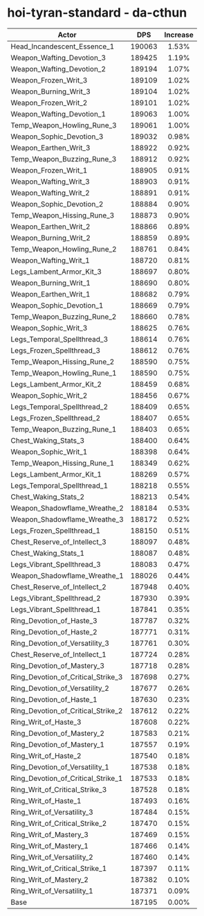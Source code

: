 # hoi-tyran-standard - da-cthun
| Actor | DPS | Increase |
|---|:---:|:---:|
|Head_Incandescent_Essence_1|190063|1.53%|
|Weapon_Wafting_Devotion_3|189425|1.19%|
|Weapon_Wafting_Devotion_2|189194|1.07%|
|Weapon_Frozen_Writ_3|189109|1.02%|
|Weapon_Burning_Writ_3|189104|1.02%|
|Weapon_Frozen_Writ_2|189101|1.02%|
|Weapon_Wafting_Devotion_1|189063|1.00%|
|Temp_Weapon_Howling_Rune_3|189061|1.00%|
|Weapon_Sophic_Devotion_3|189032|0.98%|
|Weapon_Earthen_Writ_3|188922|0.92%|
|Temp_Weapon_Buzzing_Rune_3|188912|0.92%|
|Weapon_Frozen_Writ_1|188905|0.91%|
|Weapon_Wafting_Writ_3|188903|0.91%|
|Weapon_Wafting_Writ_2|188891|0.91%|
|Weapon_Sophic_Devotion_2|188884|0.90%|
|Temp_Weapon_Hissing_Rune_3|188873|0.90%|
|Weapon_Earthen_Writ_2|188866|0.89%|
|Weapon_Burning_Writ_2|188859|0.89%|
|Temp_Weapon_Howling_Rune_2|188761|0.84%|
|Weapon_Wafting_Writ_1|188720|0.81%|
|Legs_Lambent_Armor_Kit_3|188697|0.80%|
|Weapon_Burning_Writ_1|188690|0.80%|
|Weapon_Earthen_Writ_1|188682|0.79%|
|Weapon_Sophic_Devotion_1|188669|0.79%|
|Temp_Weapon_Buzzing_Rune_2|188660|0.78%|
|Weapon_Sophic_Writ_3|188625|0.76%|
|Legs_Temporal_Spellthread_3|188614|0.76%|
|Legs_Frozen_Spellthread_3|188612|0.76%|
|Temp_Weapon_Hissing_Rune_2|188590|0.75%|
|Temp_Weapon_Howling_Rune_1|188590|0.75%|
|Legs_Lambent_Armor_Kit_2|188459|0.68%|
|Weapon_Sophic_Writ_2|188456|0.67%|
|Legs_Temporal_Spellthread_2|188409|0.65%|
|Legs_Frozen_Spellthread_2|188407|0.65%|
|Temp_Weapon_Buzzing_Rune_1|188403|0.65%|
|Chest_Waking_Stats_3|188400|0.64%|
|Weapon_Sophic_Writ_1|188398|0.64%|
|Temp_Weapon_Hissing_Rune_1|188349|0.62%|
|Legs_Lambent_Armor_Kit_1|188269|0.57%|
|Legs_Temporal_Spellthread_1|188218|0.55%|
|Chest_Waking_Stats_2|188213|0.54%|
|Weapon_Shadowflame_Wreathe_2|188184|0.53%|
|Weapon_Shadowflame_Wreathe_3|188172|0.52%|
|Legs_Frozen_Spellthread_1|188150|0.51%|
|Chest_Reserve_of_Intellect_3|188097|0.48%|
|Chest_Waking_Stats_1|188087|0.48%|
|Legs_Vibrant_Spellthread_3|188083|0.47%|
|Weapon_Shadowflame_Wreathe_1|188026|0.44%|
|Chest_Reserve_of_Intellect_2|187948|0.40%|
|Legs_Vibrant_Spellthread_2|187930|0.39%|
|Legs_Vibrant_Spellthread_1|187841|0.35%|
|Ring_Devotion_of_Haste_3|187787|0.32%|
|Ring_Devotion_of_Haste_2|187771|0.31%|
|Ring_Devotion_of_Versatility_3|187761|0.30%|
|Chest_Reserve_of_Intellect_1|187724|0.28%|
|Ring_Devotion_of_Mastery_3|187718|0.28%|
|Ring_Devotion_of_Critical_Strike_3|187698|0.27%|
|Ring_Devotion_of_Versatility_2|187677|0.26%|
|Ring_Devotion_of_Haste_1|187630|0.23%|
|Ring_Devotion_of_Critical_Strike_2|187612|0.22%|
|Ring_Writ_of_Haste_3|187608|0.22%|
|Ring_Devotion_of_Mastery_2|187583|0.21%|
|Ring_Devotion_of_Mastery_1|187557|0.19%|
|Ring_Writ_of_Haste_2|187540|0.18%|
|Ring_Devotion_of_Versatility_1|187538|0.18%|
|Ring_Devotion_of_Critical_Strike_1|187533|0.18%|
|Ring_Writ_of_Critical_Strike_3|187528|0.18%|
|Ring_Writ_of_Haste_1|187493|0.16%|
|Ring_Writ_of_Versatility_3|187484|0.15%|
|Ring_Writ_of_Critical_Strike_2|187470|0.15%|
|Ring_Writ_of_Mastery_3|187469|0.15%|
|Ring_Writ_of_Mastery_1|187466|0.14%|
|Ring_Writ_of_Versatility_2|187460|0.14%|
|Ring_Writ_of_Critical_Strike_1|187397|0.11%|
|Ring_Writ_of_Mastery_2|187382|0.10%|
|Ring_Writ_of_Versatility_1|187371|0.09%|
|Base|187195|0.00%|
